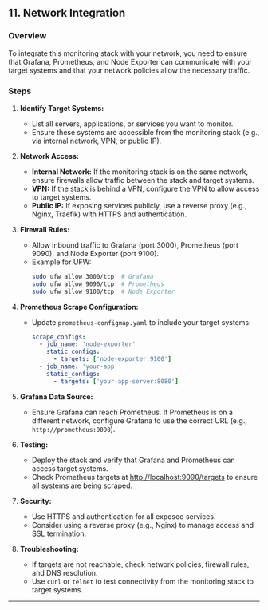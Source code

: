 ## 11. Network Integration

### Overview
To integrate this monitoring stack with your network, you need to ensure that Grafana, Prometheus, and Node Exporter can communicate with your target systems and that your network policies allow the necessary traffic.

### Steps

1. **Identify Target Systems:**
   - List all servers, applications, or services you want to monitor.
   - Ensure these systems are accessible from the monitoring stack (e.g., via internal network, VPN, or public IP).

2. **Network Access:**
   - **Internal Network:** If the monitoring stack is on the same network, ensure firewalls allow traffic between the stack and target systems.
   - **VPN:** If the stack is behind a VPN, configure the VPN to allow access to target systems.
   - **Public IP:** If exposing services publicly, use a reverse proxy (e.g., Nginx, Traefik) with HTTPS and authentication.

3. **Firewall Rules:**
   - Allow inbound traffic to Grafana (port 3000), Prometheus (port 9090), and Node Exporter (port 9100).
   - Example for UFW:
     ```bash
     sudo ufw allow 3000/tcp  # Grafana
     sudo ufw allow 9090/tcp  # Prometheus
     sudo ufw allow 9100/tcp  # Node Exporter
     ```

4. **Prometheus Scrape Configuration:**
   - Update `prometheus-configmap.yaml` to include your target systems:
     ```yaml
     scrape_configs:
       - job_name: 'node-exporter'
         static_configs:
           - targets: ['node-exporter:9100']
       - job_name: 'your-app'
         static_configs:
           - targets: ['your-app-server:8080']
     ```

5. **Grafana Data Source:**
   - Ensure Grafana can reach Prometheus. If Prometheus is on a different network, configure Grafana to use the correct URL (e.g., `http://prometheus:9090`).

6. **Testing:**
   - Deploy the stack and verify that Grafana and Prometheus can access target systems.
   - Check Prometheus targets at [http://localhost:9090/targets](http://localhost:9090/targets) to ensure all systems are being scraped.

7. **Security:**
   - Use HTTPS and authentication for all exposed services.
   - Consider using a reverse proxy (e.g., Nginx) to manage access and SSL termination.

8. **Troubleshooting:**
   - If targets are not reachable, check network policies, firewall rules, and DNS resolution.
   - Use `curl` or `telnet` to test connectivity from the monitoring stack to target systems.

--- 